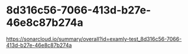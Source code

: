 # 8d316c56-7066-413d-b27e-46e8c87b274a
https://sonarcloud.io/summary/overall?id=examly-test_8d316c56-7066-413d-b27e-46e8c87b274a
